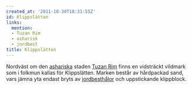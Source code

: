 ```yaml
---
created_at: '2011-10-30T18:31:55Z'
id: Klippslätten
links:
  mention:
  - Tuzan Rim
  - asharisk
  - jordbest
title: Klippslätten
---
```


Nordväst om den [ashariska] staden [Tuzan Rim] finns en vidsträckt vildmark som i folkmun kallas för
Klippslätten. Marken består av hårdpackad sand, vars jämna yta endast bryts av [jordbesthålor] och
uppstickande klippblock.

  [ashariska]: asharisk
  [Tuzan Rim]: Tuzan_Rim
  [jordbesthålor]: jordbest